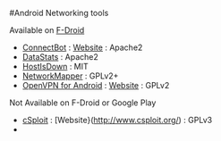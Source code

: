 #Android Networking tools

Available on [F-Droid](https://f-droid.org/)

* [ConnectBot](https://github.com/connectbot/connectbot) : [Website](https://connectbot.org/) : Apache2
* [DataStats](https://github.com/takke/DataStats) : Apache2
* [HostIsDown](https://gitlab.com/ilpianista/HostIsDown) : MIT
* [NetworkMapper](https://github.com/kost/NetworkMapper) : GPLv2+
* [OpenVPN for Android](https://github.com/schwabe/ics-openvpn) : [Website](ics-openvpn.blinkt.de) : GPLv2

Not Available on F-Droid or Google Play
* [cSploit](https://github.com/cSploit/android) : [Website}(http://www.csploit.org/) : GPLv3
* 
